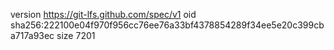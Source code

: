 version https://git-lfs.github.com/spec/v1
oid sha256:222100e04f970f956cc76ee76a33bf4378854289f34ee5e20c399cba717a93ec
size 7201
